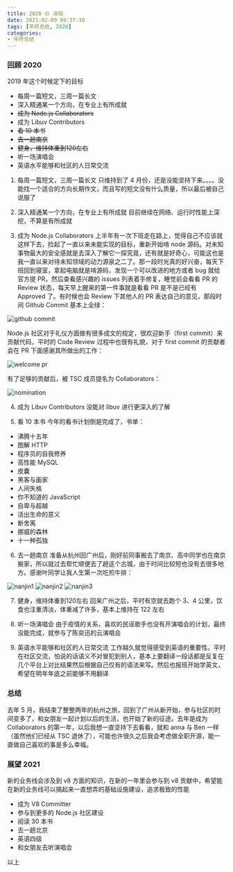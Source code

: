 ```yaml
---
title: 2020 の 泽阳
date: 2021-02-09 09:37:10
tags: [年终总结, 2020]
categories: 
- 年终总结
---
```


### 回顾 2020

2019 年这个时候定下的目标

- 每周一篇短文，三周一篇长文
- 深入精通某一个方向，在专业上有所成就
- ~~成为 Node.js Collaborators~~
- 成为 Libuv Contributors
- ~~看 10 本书~~
- ~~去一趟南京~~
- ~~健身，维持体重到120左右~~
- 听一场演唱会
- 英语水平能够和社区的人日常交流

<!-- more -->

1. 每周一篇短文，三周一篇长文
只维持到了 4 月份，还是没能坚持下来。。。。没能找一个适合的方向长期作文，而且写的短文没有什么质量，所以最后被自己说服了

2. 深入精通某一个方向，在专业上有所成就
目前继续在网络、运行时性能上深挖，不算是有所成就

3. 成为 Node.js Collaborators
上半年有一次下班走在路上，觉得自己不应该就这样下去，捡起了一直以来未能实现的目标，重新开始啃 node 源码。对未知事物最大的安全感就是去深入了解它一探究竟，还有就是好奇心，可能这也是我一直以来对待未知领域的动力源泉之二了。那一段时光真的好兴奋，每天下班回到寝室，拿起电脑就是啃源码，发现一个可以改进的地方或者 bug 就给官方提 PR，然后查看感兴趣的 issues 列表着手修复，睡觉前会看看 PR 的 Review 状态，每天早上醒来的第一件事就是看看 PR 是不是已经有 Approved 了。有时候也会 Review 下其他人的 PR 表达自己的意见，那段时间 Github Commit 基本上全绿：

![github commit](https://cdn.zhoumq.cn/commit.png)

Node.js 社区对于礼仪方面做有很多成文的规定，很欢迎新手（first commit）来贡献代码，平时的 Code Review 过程中也很有礼貌，对于 first commit 的贡献者会在 PR 下面感谢其所做出的工作：

![welcome pr](https://cdn.zhoumq.cn/welcomepr.png)

有了足够的贡献后，被 TSC 成员提名为 Collaborators：

![nomination](https://cdn.zhoumq.cn/nominat.png)

4. 成为 Libuv Contributors
没能对 libuv 进行更深入的了解

5. 看 10 本书
今年的看书计划倒是完成了，书单：
- 沸腾十五年
- 图解 HTTP
- 程序员的自我修养
- 高性能 MySQL
- 皮囊
- 黑客与画家
- 人间失格
- 你不知道的 JavaScript
- 自卑与超越
- 活出生命的意义
- 断舍离
- 挪威的森林
- 十一种孤独

6. 去一趟南京
准备从杭州回广州后，刚好前同事搬去了南京、高中同学也在南京搬家，所以就过去帮忙顺便去了趟这个古城，由于时间比较短也没有去很多地方。感谢叶同学让我人生第一次吃煎牛排：

![nanjin1](https://cdn.zhoumq.cn/nanjin1.jpeg)
![nanjin2](https://cdn.zhoumq.cn/nanjin2.jpeg)
![nanjin3](https://cdn.zhoumq.cn/nanjin3.jpeg)

7. 健身，维持体重到120左右
回来广州之后，平时有空就去跑个 3、4 公里，饮食也注重清淡，体重减了许多，基本上维持在 122 左右

8. 听一场演唱会
由于疫情的关系，喜欢的民谣歌手也没有开演唱会的计划，最终没能完成，就参与了陈奕迅的云演唱会

9. 英语水平能够和社区的人日常交流
工作越久就觉得感受到英语的重要性。平时在社区交流，怕说的话语义不对冒犯到别人，基本上要翻译一段话都是反复在几个平台上对比结果然后根据自己仅有的语法来写。然后也报班开始学英文，希望在明年年底之前能够不用翻译

### 总结

去年 5 月，我结束了整整两年的杭州之旅，回到了广州从新开始，参与社区的时间变多了，和女朋友一起计划以后的生活，也开始了新的征途。去年是成为 Collaborators 的第一年，以后我想一直坚持下去看看，就和 anna 与 Ben 一样（虽然他们已经从 TSC 退休了），可能也许很久之后我会考虑做全职开源，能一直做自己喜欢的事是多么幸福。

### 展望 2021

新的业务线会涉及到 v8 方面的知识，在新的一年里会参与到 v8 贡献中，希望能在新的业务线可以搞起来一直想弄的基础设施建设，追求极致的性能

- 成为 V8 Committer
- 参与到更多的 Node.js 社区建设
- 阅读 30 本书
- 去一趟北京
- 英语四级
- 和女朋友去听演唱会

以上



